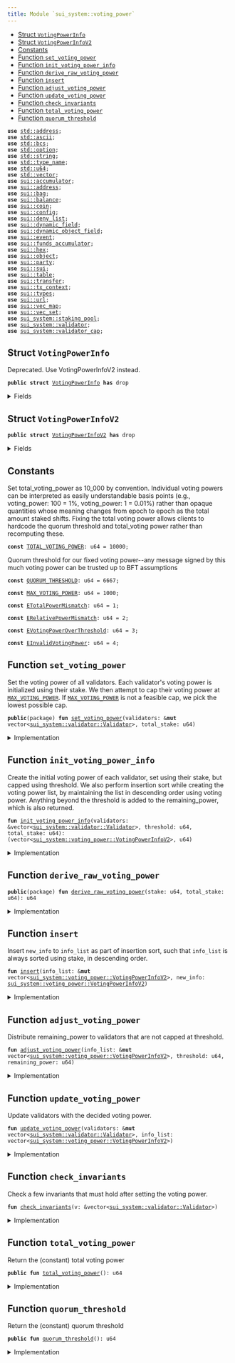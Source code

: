 ```yaml
---
title: Module `sui_system::voting_power`
---
```




-  [Struct `VotingPowerInfo`](#sui_system_voting_power_VotingPowerInfo)
-  [Struct `VotingPowerInfoV2`](#sui_system_voting_power_VotingPowerInfoV2)
-  [Constants](#@Constants_0)
-  [Function `set_voting_power`](#sui_system_voting_power_set_voting_power)
-  [Function `init_voting_power_info`](#sui_system_voting_power_init_voting_power_info)
-  [Function `derive_raw_voting_power`](#sui_system_voting_power_derive_raw_voting_power)
-  [Function `insert`](#sui_system_voting_power_insert)
-  [Function `adjust_voting_power`](#sui_system_voting_power_adjust_voting_power)
-  [Function `update_voting_power`](#sui_system_voting_power_update_voting_power)
-  [Function `check_invariants`](#sui_system_voting_power_check_invariants)
-  [Function `total_voting_power`](#sui_system_voting_power_total_voting_power)
-  [Function `quorum_threshold`](#sui_system_voting_power_quorum_threshold)


<pre><code><b>use</b> <a href="../std/address.md#std_address">std::address</a>;
<b>use</b> <a href="../std/ascii.md#std_ascii">std::ascii</a>;
<b>use</b> <a href="../std/bcs.md#std_bcs">std::bcs</a>;
<b>use</b> <a href="../std/option.md#std_option">std::option</a>;
<b>use</b> <a href="../std/string.md#std_string">std::string</a>;
<b>use</b> <a href="../std/type_name.md#std_type_name">std::type_name</a>;
<b>use</b> <a href="../std/u64.md#std_u64">std::u64</a>;
<b>use</b> <a href="../std/vector.md#std_vector">std::vector</a>;
<b>use</b> <a href="../sui/accumulator.md#sui_accumulator">sui::accumulator</a>;
<b>use</b> <a href="../sui/address.md#sui_address">sui::address</a>;
<b>use</b> <a href="../sui/bag.md#sui_bag">sui::bag</a>;
<b>use</b> <a href="../sui/balance.md#sui_balance">sui::balance</a>;
<b>use</b> <a href="../sui/coin.md#sui_coin">sui::coin</a>;
<b>use</b> <a href="../sui/config.md#sui_config">sui::config</a>;
<b>use</b> <a href="../sui/deny_list.md#sui_deny_list">sui::deny_list</a>;
<b>use</b> <a href="../sui/dynamic_field.md#sui_dynamic_field">sui::dynamic_field</a>;
<b>use</b> <a href="../sui/dynamic_object_field.md#sui_dynamic_object_field">sui::dynamic_object_field</a>;
<b>use</b> <a href="../sui/event.md#sui_event">sui::event</a>;
<b>use</b> <a href="../sui/funds_accumulator.md#sui_funds_accumulator">sui::funds_accumulator</a>;
<b>use</b> <a href="../sui/hex.md#sui_hex">sui::hex</a>;
<b>use</b> <a href="../sui/object.md#sui_object">sui::object</a>;
<b>use</b> <a href="../sui/party.md#sui_party">sui::party</a>;
<b>use</b> <a href="../sui/sui.md#sui_sui">sui::sui</a>;
<b>use</b> <a href="../sui/table.md#sui_table">sui::table</a>;
<b>use</b> <a href="../sui/transfer.md#sui_transfer">sui::transfer</a>;
<b>use</b> <a href="../sui/tx_context.md#sui_tx_context">sui::tx_context</a>;
<b>use</b> <a href="../sui/types.md#sui_types">sui::types</a>;
<b>use</b> <a href="../sui/url.md#sui_url">sui::url</a>;
<b>use</b> <a href="../sui/vec_map.md#sui_vec_map">sui::vec_map</a>;
<b>use</b> <a href="../sui/vec_set.md#sui_vec_set">sui::vec_set</a>;
<b>use</b> <a href="../sui_system/staking_pool.md#sui_system_staking_pool">sui_system::staking_pool</a>;
<b>use</b> <a href="../sui_system/validator.md#sui_system_validator">sui_system::validator</a>;
<b>use</b> <a href="../sui_system/validator_cap.md#sui_system_validator_cap">sui_system::validator_cap</a>;
</code></pre>



<a name="sui_system_voting_power_VotingPowerInfo"></a>

## Struct `VotingPowerInfo`

Deprecated. Use VotingPowerInfoV2 instead.


<pre><code><b>public</b> <b>struct</b> <a href="../sui_system/voting_power.md#sui_system_voting_power_VotingPowerInfo">VotingPowerInfo</a> <b>has</b> drop
</code></pre>



<details>
<summary>Fields</summary>


<dl>
<dt>
<code>validator_index: u64</code>
</dt>
<dd>
</dd>
<dt>
<code><a href="../sui_system/voting_power.md#sui_system_voting_power">voting_power</a>: u64</code>
</dt>
<dd>
</dd>
</dl>


</details>

<a name="sui_system_voting_power_VotingPowerInfoV2"></a>

## Struct `VotingPowerInfoV2`



<pre><code><b>public</b> <b>struct</b> <a href="../sui_system/voting_power.md#sui_system_voting_power_VotingPowerInfoV2">VotingPowerInfoV2</a> <b>has</b> drop
</code></pre>



<details>
<summary>Fields</summary>


<dl>
<dt>
<code>validator_index: u64</code>
</dt>
<dd>
</dd>
<dt>
<code><a href="../sui_system/voting_power.md#sui_system_voting_power">voting_power</a>: u64</code>
</dt>
<dd>
</dd>
<dt>
<code>stake: u64</code>
</dt>
<dd>
</dd>
</dl>


</details>

<a name="@Constants_0"></a>

## Constants


<a name="sui_system_voting_power_TOTAL_VOTING_POWER"></a>

Set total_voting_power as 10_000 by convention. Individual voting powers can be interpreted
as easily understandable basis points (e.g., voting_power: 100 = 1%, voting_power: 1 = 0.01%) rather than
opaque quantities whose meaning changes from epoch to epoch as the total amount staked shifts.
Fixing the total voting power allows clients to hardcode the quorum threshold and total_voting power rather
than recomputing these.


<pre><code><b>const</b> <a href="../sui_system/voting_power.md#sui_system_voting_power_TOTAL_VOTING_POWER">TOTAL_VOTING_POWER</a>: u64 = 10000;
</code></pre>



<a name="sui_system_voting_power_QUORUM_THRESHOLD"></a>

Quorum threshold for our fixed voting power--any message signed by this much voting power can be trusted
up to BFT assumptions


<pre><code><b>const</b> <a href="../sui_system/voting_power.md#sui_system_voting_power_QUORUM_THRESHOLD">QUORUM_THRESHOLD</a>: u64 = 6667;
</code></pre>



<a name="sui_system_voting_power_MAX_VOTING_POWER"></a>



<pre><code><b>const</b> <a href="../sui_system/voting_power.md#sui_system_voting_power_MAX_VOTING_POWER">MAX_VOTING_POWER</a>: u64 = 1000;
</code></pre>



<a name="sui_system_voting_power_ETotalPowerMismatch"></a>



<pre><code><b>const</b> <a href="../sui_system/voting_power.md#sui_system_voting_power_ETotalPowerMismatch">ETotalPowerMismatch</a>: u64 = 1;
</code></pre>



<a name="sui_system_voting_power_ERelativePowerMismatch"></a>



<pre><code><b>const</b> <a href="../sui_system/voting_power.md#sui_system_voting_power_ERelativePowerMismatch">ERelativePowerMismatch</a>: u64 = 2;
</code></pre>



<a name="sui_system_voting_power_EVotingPowerOverThreshold"></a>



<pre><code><b>const</b> <a href="../sui_system/voting_power.md#sui_system_voting_power_EVotingPowerOverThreshold">EVotingPowerOverThreshold</a>: u64 = 3;
</code></pre>



<a name="sui_system_voting_power_EInvalidVotingPower"></a>



<pre><code><b>const</b> <a href="../sui_system/voting_power.md#sui_system_voting_power_EInvalidVotingPower">EInvalidVotingPower</a>: u64 = 4;
</code></pre>



<a name="sui_system_voting_power_set_voting_power"></a>

## Function `set_voting_power`

Set the voting power of all validators.
Each validator's voting power is initialized using their stake. We then attempt to cap their voting power
at <code><a href="../sui_system/voting_power.md#sui_system_voting_power_MAX_VOTING_POWER">MAX_VOTING_POWER</a></code>. If <code><a href="../sui_system/voting_power.md#sui_system_voting_power_MAX_VOTING_POWER">MAX_VOTING_POWER</a></code> is not a feasible cap, we pick the lowest possible cap.


<pre><code><b>public</b>(package) <b>fun</b> <a href="../sui_system/voting_power.md#sui_system_voting_power_set_voting_power">set_voting_power</a>(validators: &<b>mut</b> vector&lt;<a href="../sui_system/validator.md#sui_system_validator_Validator">sui_system::validator::Validator</a>&gt;, total_stake: u64)
</code></pre>



<details>
<summary>Implementation</summary>


<pre><code><b>public</b>(package) <b>fun</b> <a href="../sui_system/voting_power.md#sui_system_voting_power_set_voting_power">set_voting_power</a>(validators: &<b>mut</b> vector&lt;Validator&gt;, total_stake: u64) {
    // If threshold_pct is too small, it's possible that even when all validators reach the threshold we still don't
    // have 100%. So we bound the threshold_pct to be always enough to find a solution.
    <b>let</b> <a href="../sui_system/voting_power.md#sui_system_voting_power_total_voting_power">total_voting_power</a> = <a href="../sui_system/voting_power.md#sui_system_voting_power_TOTAL_VOTING_POWER">TOTAL_VOTING_POWER</a>;
    <b>let</b> average_voting_power = <a href="../sui_system/voting_power.md#sui_system_voting_power_total_voting_power">total_voting_power</a>.divide_and_round_up(validators.length());
    <b>let</b> threshold = <a href="../sui_system/voting_power.md#sui_system_voting_power_total_voting_power">total_voting_power</a>.min(<a href="../sui_system/voting_power.md#sui_system_voting_power_MAX_VOTING_POWER">MAX_VOTING_POWER</a>.max(average_voting_power));
    <b>let</b> (<b>mut</b> info_list, remaining_power) = <a href="../sui_system/voting_power.md#sui_system_voting_power_init_voting_power_info">init_voting_power_info</a>(
        validators,
        threshold,
        total_stake,
    );
    <a href="../sui_system/voting_power.md#sui_system_voting_power_adjust_voting_power">adjust_voting_power</a>(&<b>mut</b> info_list, threshold, remaining_power);
    <a href="../sui_system/voting_power.md#sui_system_voting_power_update_voting_power">update_voting_power</a>(validators, info_list);
    <a href="../sui_system/voting_power.md#sui_system_voting_power_check_invariants">check_invariants</a>(validators);
}
</code></pre>



</details>

<a name="sui_system_voting_power_init_voting_power_info"></a>

## Function `init_voting_power_info`

Create the initial voting power of each validator, set using their stake, but capped using threshold.
We also perform insertion sort while creating the voting power list, by maintaining the list in
descending order using voting power.
Anything beyond the threshold is added to the remaining_power, which is also returned.


<pre><code><b>fun</b> <a href="../sui_system/voting_power.md#sui_system_voting_power_init_voting_power_info">init_voting_power_info</a>(validators: &vector&lt;<a href="../sui_system/validator.md#sui_system_validator_Validator">sui_system::validator::Validator</a>&gt;, threshold: u64, total_stake: u64): (vector&lt;<a href="../sui_system/voting_power.md#sui_system_voting_power_VotingPowerInfoV2">sui_system::voting_power::VotingPowerInfoV2</a>&gt;, u64)
</code></pre>



<details>
<summary>Implementation</summary>


<pre><code><b>fun</b> <a href="../sui_system/voting_power.md#sui_system_voting_power_init_voting_power_info">init_voting_power_info</a>(
    validators: &vector&lt;Validator&gt;,
    threshold: u64,
    total_stake: u64,
): (vector&lt;<a href="../sui_system/voting_power.md#sui_system_voting_power_VotingPowerInfoV2">VotingPowerInfoV2</a>&gt;, u64) {
    <b>let</b> <b>mut</b> total_power = 0;
    <b>let</b> <b>mut</b> result = vector[];
    validators.length().do!(|i| {
        <b>let</b> stake = validators[i].total_stake();
        <b>let</b> <a href="../sui_system/voting_power.md#sui_system_voting_power">voting_power</a> = <a href="../sui_system/voting_power.md#sui_system_voting_power_derive_raw_voting_power">derive_raw_voting_power</a>(stake, total_stake).min(threshold);
        <a href="../sui_system/voting_power.md#sui_system_voting_power_insert">insert</a>(&<b>mut</b> result, <a href="../sui_system/voting_power.md#sui_system_voting_power_VotingPowerInfoV2">VotingPowerInfoV2</a> { validator_index: i, <a href="../sui_system/voting_power.md#sui_system_voting_power">voting_power</a>, stake });
        total_power = total_power + <a href="../sui_system/voting_power.md#sui_system_voting_power">voting_power</a>;
    });
    (result, <a href="../sui_system/voting_power.md#sui_system_voting_power_TOTAL_VOTING_POWER">TOTAL_VOTING_POWER</a> - total_power)
}
</code></pre>



</details>

<a name="sui_system_voting_power_derive_raw_voting_power"></a>

## Function `derive_raw_voting_power`



<pre><code><b>public</b>(package) <b>fun</b> <a href="../sui_system/voting_power.md#sui_system_voting_power_derive_raw_voting_power">derive_raw_voting_power</a>(stake: u64, total_stake: u64): u64
</code></pre>



<details>
<summary>Implementation</summary>


<pre><code><b>public</b>(package) <b>fun</b> <a href="../sui_system/voting_power.md#sui_system_voting_power_derive_raw_voting_power">derive_raw_voting_power</a>(stake: u64, total_stake: u64): u64 {
    ((stake <b>as</b> u128 * (<a href="../sui_system/voting_power.md#sui_system_voting_power_TOTAL_VOTING_POWER">TOTAL_VOTING_POWER</a> <b>as</b> u128) / (total_stake <b>as</b> u128)) <b>as</b> u64)
}
</code></pre>



</details>

<a name="sui_system_voting_power_insert"></a>

## Function `insert`

Insert <code>new_info</code> to <code>info_list</code> as part of insertion sort, such that <code>info_list</code> is always sorted
using stake, in descending order.


<pre><code><b>fun</b> <a href="../sui_system/voting_power.md#sui_system_voting_power_insert">insert</a>(info_list: &<b>mut</b> vector&lt;<a href="../sui_system/voting_power.md#sui_system_voting_power_VotingPowerInfoV2">sui_system::voting_power::VotingPowerInfoV2</a>&gt;, new_info: <a href="../sui_system/voting_power.md#sui_system_voting_power_VotingPowerInfoV2">sui_system::voting_power::VotingPowerInfoV2</a>)
</code></pre>



<details>
<summary>Implementation</summary>


<pre><code><b>fun</b> <a href="../sui_system/voting_power.md#sui_system_voting_power_insert">insert</a>(info_list: &<b>mut</b> vector&lt;<a href="../sui_system/voting_power.md#sui_system_voting_power_VotingPowerInfoV2">VotingPowerInfoV2</a>&gt;, new_info: <a href="../sui_system/voting_power.md#sui_system_voting_power_VotingPowerInfoV2">VotingPowerInfoV2</a>) {
    <b>let</b> len = info_list.length();
    <b>let</b> idx = info_list.find_index!(|info| new_info.stake &gt;= info.stake);
    info_list.<a href="../sui_system/voting_power.md#sui_system_voting_power_insert">insert</a>(new_info, idx.destroy_or!(len));
}
</code></pre>



</details>

<a name="sui_system_voting_power_adjust_voting_power"></a>

## Function `adjust_voting_power`

Distribute remaining_power to validators that are not capped at threshold.


<pre><code><b>fun</b> <a href="../sui_system/voting_power.md#sui_system_voting_power_adjust_voting_power">adjust_voting_power</a>(info_list: &<b>mut</b> vector&lt;<a href="../sui_system/voting_power.md#sui_system_voting_power_VotingPowerInfoV2">sui_system::voting_power::VotingPowerInfoV2</a>&gt;, threshold: u64, remaining_power: u64)
</code></pre>



<details>
<summary>Implementation</summary>


<pre><code><b>fun</b> <a href="../sui_system/voting_power.md#sui_system_voting_power_adjust_voting_power">adjust_voting_power</a>(
    info_list: &<b>mut</b> vector&lt;<a href="../sui_system/voting_power.md#sui_system_voting_power_VotingPowerInfoV2">VotingPowerInfoV2</a>&gt;,
    threshold: u64,
    <b>mut</b> remaining_power: u64,
) {
    <b>let</b> <b>mut</b> i = 0;
    <b>let</b> len = info_list.length();
    <b>while</b> (i &lt; len && remaining_power &gt; 0) {
        <b>let</b> v = &<b>mut</b> info_list[i];
        // planned is the amount of extra power we want to distribute to this <a href="../sui_system/validator.md#sui_system_validator">validator</a>.
        <b>let</b> planned = remaining_power.divide_and_round_up(len - i);
        // target is the targeting power this <a href="../sui_system/validator.md#sui_system_validator">validator</a> will reach, capped by threshold.
        <b>let</b> target = threshold.min(v.<a href="../sui_system/voting_power.md#sui_system_voting_power">voting_power</a> + planned);
        // actual is the actual amount of power we will be distributing to this <a href="../sui_system/validator.md#sui_system_validator">validator</a>.
        <b>let</b> actual = remaining_power.min(target - v.<a href="../sui_system/voting_power.md#sui_system_voting_power">voting_power</a>);
        v.<a href="../sui_system/voting_power.md#sui_system_voting_power">voting_power</a> = v.<a href="../sui_system/voting_power.md#sui_system_voting_power">voting_power</a> + actual;
        <b>assert</b>!(v.<a href="../sui_system/voting_power.md#sui_system_voting_power">voting_power</a> &lt;= threshold, <a href="../sui_system/voting_power.md#sui_system_voting_power_EVotingPowerOverThreshold">EVotingPowerOverThreshold</a>);
        remaining_power = remaining_power - actual;
        i = i + 1;
    };
    <b>assert</b>!(remaining_power == 0, <a href="../sui_system/voting_power.md#sui_system_voting_power_ETotalPowerMismatch">ETotalPowerMismatch</a>);
}
</code></pre>



</details>

<a name="sui_system_voting_power_update_voting_power"></a>

## Function `update_voting_power`

Update validators with the decided voting power.


<pre><code><b>fun</b> <a href="../sui_system/voting_power.md#sui_system_voting_power_update_voting_power">update_voting_power</a>(validators: &<b>mut</b> vector&lt;<a href="../sui_system/validator.md#sui_system_validator_Validator">sui_system::validator::Validator</a>&gt;, info_list: vector&lt;<a href="../sui_system/voting_power.md#sui_system_voting_power_VotingPowerInfoV2">sui_system::voting_power::VotingPowerInfoV2</a>&gt;)
</code></pre>



<details>
<summary>Implementation</summary>


<pre><code><b>fun</b> <a href="../sui_system/voting_power.md#sui_system_voting_power_update_voting_power">update_voting_power</a>(validators: &<b>mut</b> vector&lt;Validator&gt;, info_list: vector&lt;<a href="../sui_system/voting_power.md#sui_system_voting_power_VotingPowerInfoV2">VotingPowerInfoV2</a>&gt;) {
    info_list.destroy!(|<a href="../sui_system/voting_power.md#sui_system_voting_power_VotingPowerInfoV2">VotingPowerInfoV2</a> { validator_index, <a href="../sui_system/voting_power.md#sui_system_voting_power">voting_power</a>, .. }| {
        validators[validator_index].<a href="../sui_system/voting_power.md#sui_system_voting_power_set_voting_power">set_voting_power</a>(<a href="../sui_system/voting_power.md#sui_system_voting_power">voting_power</a>);
    });
}
</code></pre>



</details>

<a name="sui_system_voting_power_check_invariants"></a>

## Function `check_invariants`

Check a few invariants that must hold after setting the voting power.


<pre><code><b>fun</b> <a href="../sui_system/voting_power.md#sui_system_voting_power_check_invariants">check_invariants</a>(v: &vector&lt;<a href="../sui_system/validator.md#sui_system_validator_Validator">sui_system::validator::Validator</a>&gt;)
</code></pre>



<details>
<summary>Implementation</summary>


<pre><code><b>fun</b> <a href="../sui_system/voting_power.md#sui_system_voting_power_check_invariants">check_invariants</a>(v: &vector&lt;Validator&gt;) {
    <b>let</b> <b>mut</b> total = 0;
    v.do_ref!(|v| {
        <b>let</b> <a href="../sui_system/voting_power.md#sui_system_voting_power">voting_power</a> = v.<a href="../sui_system/voting_power.md#sui_system_voting_power">voting_power</a>();
        <b>assert</b>!(<a href="../sui_system/voting_power.md#sui_system_voting_power">voting_power</a> &gt; 0, <a href="../sui_system/voting_power.md#sui_system_voting_power_EInvalidVotingPower">EInvalidVotingPower</a>);
        total = total + <a href="../sui_system/voting_power.md#sui_system_voting_power">voting_power</a>;
    });
    <b>assert</b>!(total == <a href="../sui_system/voting_power.md#sui_system_voting_power_TOTAL_VOTING_POWER">TOTAL_VOTING_POWER</a>, <a href="../sui_system/voting_power.md#sui_system_voting_power_ETotalPowerMismatch">ETotalPowerMismatch</a>);
    // Second check that <b>if</b> <a href="../sui_system/validator.md#sui_system_validator">validator</a> A's stake is larger than B's stake, A's
    // voting power must be no less than B's voting power; similarly, <b>if</b> A's
    // stake is less than B's stake, A's voting power must be no larger than
    // B's voting power.
    <b>let</b> length = v.length();
    length.do!(|a| {
        (a + 1).range_do!(length, |b| {
            <b>let</b> validator_a = &v[a];
            <b>let</b> validator_b = &v[b];
            <b>let</b> stake_a = validator_a.total_stake();
            <b>let</b> stake_b = validator_b.total_stake();
            <b>let</b> power_a = validator_a.<a href="../sui_system/voting_power.md#sui_system_voting_power">voting_power</a>();
            <b>let</b> power_b = validator_b.<a href="../sui_system/voting_power.md#sui_system_voting_power">voting_power</a>();
            <b>if</b> (stake_a &gt; stake_b) {
                <b>assert</b>!(power_a &gt;= power_b, <a href="../sui_system/voting_power.md#sui_system_voting_power_ERelativePowerMismatch">ERelativePowerMismatch</a>);
            };
            <b>if</b> (stake_a &lt; stake_b) {
                <b>assert</b>!(power_a &lt;= power_b, <a href="../sui_system/voting_power.md#sui_system_voting_power_ERelativePowerMismatch">ERelativePowerMismatch</a>);
            };
        })
    });
}
</code></pre>



</details>

<a name="sui_system_voting_power_total_voting_power"></a>

## Function `total_voting_power`

Return the (constant) total voting power


<pre><code><b>public</b> <b>fun</b> <a href="../sui_system/voting_power.md#sui_system_voting_power_total_voting_power">total_voting_power</a>(): u64
</code></pre>



<details>
<summary>Implementation</summary>


<pre><code><b>public</b> <b>fun</b> <a href="../sui_system/voting_power.md#sui_system_voting_power_total_voting_power">total_voting_power</a>(): u64 {
    <a href="../sui_system/voting_power.md#sui_system_voting_power_TOTAL_VOTING_POWER">TOTAL_VOTING_POWER</a>
}
</code></pre>



</details>

<a name="sui_system_voting_power_quorum_threshold"></a>

## Function `quorum_threshold`

Return the (constant) quorum threshold


<pre><code><b>public</b> <b>fun</b> <a href="../sui_system/voting_power.md#sui_system_voting_power_quorum_threshold">quorum_threshold</a>(): u64
</code></pre>



<details>
<summary>Implementation</summary>


<pre><code><b>public</b> <b>fun</b> <a href="../sui_system/voting_power.md#sui_system_voting_power_quorum_threshold">quorum_threshold</a>(): u64 {
    <a href="../sui_system/voting_power.md#sui_system_voting_power_QUORUM_THRESHOLD">QUORUM_THRESHOLD</a>
}
</code></pre>



</details>
